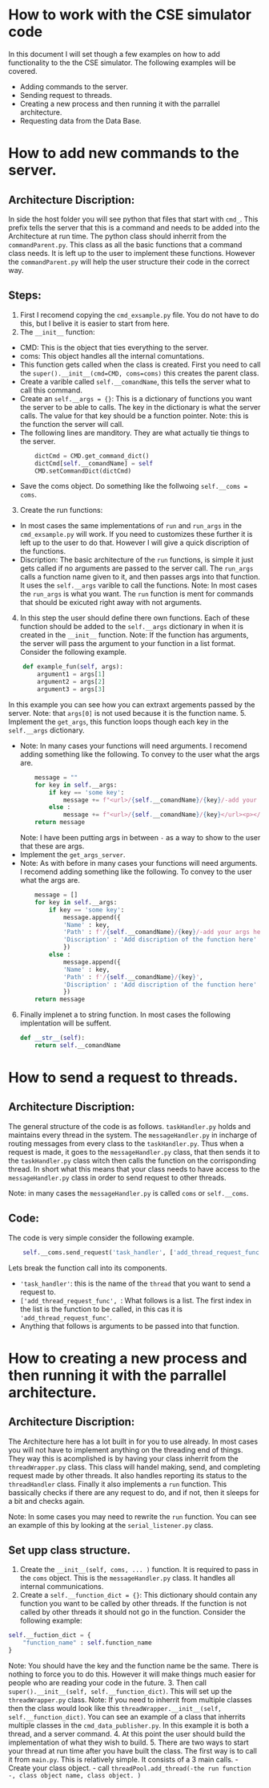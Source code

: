 # How to work with the CSE simulator code
In this document I will set though a few examples on how to add functionality to the the CSE simulator. The following examples will be covered. 
- Adding commands to the server. 
- Sending request to threads.
- Creating a new process and then running it with the parrallel architecture. 
- Requesting data from the Data Base.  

# How to add new commands to the server. 
## Architecture Discription:
In side the host folder you will see python that files that start with `cmd_`. This prefix tells the server that this is a command and needs to be added into the Architecture at run time. The python class should inherrit from the `commandParent.py`. This class as all the basic functions that a command class needs. It is left up to the user to implement these functions. However the `commandParent.py` will help the user structure their code in the correct way. 

## Steps:
1. First I recomend copying the `cmd_exsample.py` file. You do not have to do this, but I belive it is easier to start from here. 
2. The `__init__` function: 
 - CMD: This is the object that ties everything to the server.
 - coms: This object handles all the internal comuntations. 
 - This function gets called when the class is created. First you need to call the `super().__init__(cmd=CMD, coms=coms)` this creates the parent class. 
 - Create a varible called `self.__comandName`, this tells the server what to call this command. 
 - Create an `self.__args = {}`: This is a dictionary of functions you want the server to be able to calls. The key in the dictionary is what the server calls. The value for that key should be a function pointer. Note: this is the function the server will call. 
 - The following lines are manditory. They are what actually tie things to the server. 
    ```python 
        dictCmd = CMD.get_command_dict()
        dictCmd[self.__comandName] = self
        CMD.setCommandDict(dictCmd)
    ```
 - Save the coms object. Do something like the follwoing `self.__coms = coms`.

3. Create the run functions:
  - In most cases the same implementations of `run` and `run_args` in the `cmd_exsample.py` will work. If you need to customizes these further it is left up to the user to do that. However I will give a quick discription of the functions. 
  - Discription: The basic architecture of the `run` functions, is simple it just gets called if no arguments are passed to the server call. The `run_args` calls a function name given to it, and then passes args into that function. It uses the `self.__args` varible to call the functions. 
  Note: In most cases the `run_args` is what you want. The `run` function is ment for commands that should be exicuted right away with not arguments. 
4. In this step the user should define there own functions. Each of these function should be added to the `self.__args` dictionary in when it is created in the `__init__` function. 
Note: If the function has arguments, the server will pass the argument to your function in a list format. Consider the following example.
```python
    def example_fun(self, args):
        argument1 = args[1]
        argument2 = args[2]
        argument3 = args[3]
```
In this example you can see how you can extraxt argements passed by the server. Note: that `args[0]` is not used because it is the function name. 
5. Implement the `get_args`, this function loops though each key in the `self.__args` dictionary. 
 - Note: In many cases your functions will need arguments. I recomend adding something like the following. To convey to the user what the args are. 
    ```python
        message = ""
        for key in self.__args:
            if key == 'some key':
                message += f"<url>/{self.__comandName}/{key}/-add your args here-</url><p></p>" 
            else :
                message += f"<url>/{self.__comandName}/{key}</url><p></p>" 
        return message
    ```
    Note: I have been putting args in between `-` as a way to show to the user that these are args. 
 - Implement the `get_args_server`. 
  - Note: As with before in many cases your functions will need arguments. I recomend adding something like the following. To convey to the user what the args are.
    ```python
        message = []
        for key in self.__args:
            if key == 'some key':
                message.append({ 
                'Name' : key,
                'Path' : f'/{self.__comandName}/{key}/-add your args here-',
                'Discription' : 'Add discription of the function here'    
                })
            else :
                message.append({ 
                'Name' : key,
                'Path' : f'/{self.__comandName}/{key}',
                'Discription' : 'Add discription of the function here'    
                })
        return message
    ```
6. Finally implenet a to string function. In most cases the following implentation will be suffent. 
    ```python
    def __str__(self):
        return self.__comandName
    ```
# How to send a request to threads.
## Architecture Discription:
The general structure of the code is as follows. `taskHandler.py` holds and maintains every thread in the system. The `messageHandler.py` in incharge of routing messages from every class to the `taskHandler.py`. Thus when a request is made, it goes to the `messageHandler.py` class, that then sends it to the `taskHandler.py` class witch then calls the function on the corrisponding thread. In short what this means that your class needs to have access to the `messageHandler.py` class in order to send request to other threads. 

Note: in many cases the `messageHandler.py` is called `coms` or `self.__coms`.
## Code:
The code is very simple consider the following example. 
```python
    self.__coms.send_request('task_handler', ['add_thread_request_func', self.run_publisher ,'publisher', self])
```
Lets break the function call into its components.
-  `'task_handler'`: this is the name of the `thread` that you want to send a request to. 
- `['add_thread_request_func', `: What follows is a list. The first index in the list is the function to be called, in this cas it is `'add_thread_request_func'`.
- Anything that follows is arguments to be passed into that function. 

# How to creating a new process and then running it with the parrallel architecture. 
## Architecture Discription: 
The Architecture here has a lot built in for you to use already. In most cases you will not have to implement anything on the threading end of things. They way this is acomplished is by having your class inherrit from the `threadWrapper.py` class. This class will handel making, send, and completing request made by other threads. It also handles reporting its status to the `threadHandler` class. Finally it also implements a `run` function. This bassically checks if there are any request to do, and if not, then it sleeps for a bit and checks again. 

Note: In some cases you may need to rewrite the `run` function. You can see an example of this by looking at the `serial_listener.py` class. 

## Set upp class structure.
1. Create the `__init__(self, coms, ... )` function.  It is required to pass in the `coms` object. This is the `messageHandler.py` class. It handles all internal communications. 
2. Create a `self.__function_dict = {}`: This dictionary should contain any function you want to be called by other threads. If the function is not called by other threads it should not go in the function. Consider the following example:
```python
self.__fuction_dict = {
    "function_name" : self.function_name
}
```
Note: You should have the key and the function name be the same. There is nothing to force you to do this. However it will make things much easier for people who are reading your code in the future. 
3. Then call `super().__init__(self, self.__function_dict)`. This will set up the `threadWrapper.py` class.
Note: If you need to inherrit from multiple classes then the class would look like this `threadWrapper.__init__(self, self.__function_dict)`. You can see an example of a class that inherrits multiple classes in the `cmd_data_publisher.py`. In this example it is both a thread, and a server command. 
4. At this point the user should build the implementation of what they wish to build.
5. There are two ways to start your thread at run time after you have built the class. The first way is to call it from `main.py`. This is relatively simple. It consists of a 3 main calls. 
    - Create your class object. 
    - call `threadPool.add_thread(-the run function -, class object name, class object. )`